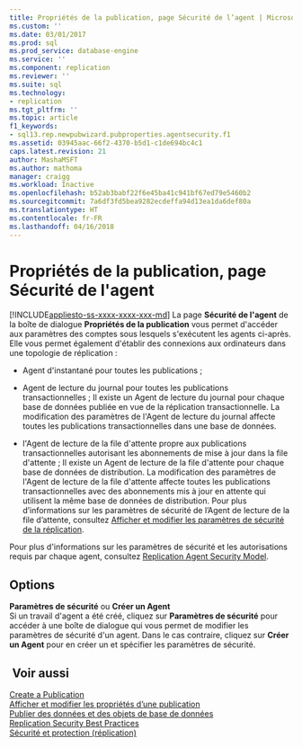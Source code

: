 ```yaml
---
title: Propriétés de la publication, page Sécurité de l’agent | Microsoft Docs
ms.custom: ''
ms.date: 03/01/2017
ms.prod: sql
ms.prod_service: database-engine
ms.service: ''
ms.component: replication
ms.reviewer: ''
ms.suite: sql
ms.technology:
- replication
ms.tgt_pltfrm: ''
ms.topic: article
f1_keywords:
- sql13.rep.newpubwizard.pubproperties.agentsecurity.f1
ms.assetid: 03945aac-66f2-4370-b5d1-c1de694bc4c1
caps.latest.revision: 21
author: MashaMSFT
ms.author: mathoma
manager: craigg
ms.workload: Inactive
ms.openlocfilehash: b52ab3babf22f6e45ba41c941bf67ed79e5460b2
ms.sourcegitcommit: 7a6df3fd5bea9282ecdeffa94d13ea1da6def80a
ms.translationtype: HT
ms.contentlocale: fr-FR
ms.lasthandoff: 04/16/2018
---
```

# <a name="publication-properties-agent-security"></a>Propriétés de la publication, page Sécurité de l'agent
[!INCLUDE[appliesto-ss-xxxx-xxxx-xxx-md](../../includes/appliesto-ss-xxxx-xxxx-xxx-md.md)]
  La page **Sécurité de l'agent** de la boîte de dialogue **Propriétés de la publication** vous permet d'accéder aux paramètres des comptes sous lesquels s'exécutent les agents ci-après. Elle vous permet également d'établir des connexions aux ordinateurs dans une topologie de réplication :  
  
-   Agent d'instantané pour toutes les publications ;  
  
-   Agent de lecture du journal pour toutes les publications transactionnelles ; Il existe un Agent de lecture du journal pour chaque base de données publiée en vue de la réplication transactionnelle. La modification des paramètres de l'Agent de lecture du journal affecte toutes les publications transactionnelles dans une base de données.  
  
-   l'Agent de lecture de la file d'attente propre aux publications transactionnelles autorisant les abonnements de mise à jour dans la file d'attente ; Il existe un Agent de lecture de la file d'attente pour chaque base de données de distribution. La modification des paramètres de l'Agent de lecture de la file d'attente affecte toutes les publications transactionnelles avec des abonnements mis à jour en attente qui utilisent la même base de données de distribution. Pour plus d’informations sur les paramètres de sécurité de l’Agent de lecture de la file d’attente, consultez [Afficher et modifier les paramètres de sécurité de la réplication](../../relational-databases/replication/security/view-and-modify-replication-security-settings.md).  
  
 Pour plus d'informations sur les paramètres de sécurité et les autorisations requis par chaque agent, consultez [Replication Agent Security Model](../../relational-databases/replication/security/replication-agent-security-model.md).  
  
## <a name="options"></a>Options  
 **Paramètres de sécurité** ou **Créer un Agent**  
 Si un travail d'agent a été créé, cliquez sur **Paramètres de sécurité** pour accéder à une boîte de dialogue qui vous permet de modifier les paramètres de sécurité d'un agent. Dans le cas contraire, cliquez sur **Créer un Agent** pour en créer un et spécifier les paramètres de sécurité.  
  
## <a name="see-also"></a> Voir aussi  
 [Create a Publication](../../relational-databases/replication/publish/create-a-publication.md)   
 [Afficher et modifier les propriétés d’une publication](../../relational-databases/replication/publish/view-and-modify-publication-properties.md)   
 [Publier des données et des objets de base de données](../../relational-databases/replication/publish/publish-data-and-database-objects.md)   
 [Replication Security Best Practices](../../relational-databases/replication/security/replication-security-best-practices.md)   
 [Sécurité et protection &#40;réplication&#41;](../../relational-databases/replication/security/security-and-protection-replication.md)  
  
  

